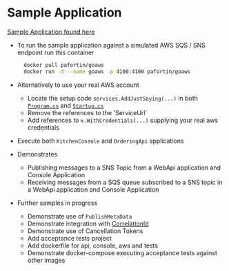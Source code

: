# Sample Application

[Sample Application found here](https://github.com/justeat/JustSaying/tree/master/samples/src)

* To run the sample application against a simulated AWS SQS / SNS endpoint run this container

  ```bash
    docker pull pafortin/goaws
    docker run -d --name goaws -p 4100:4100 pafortin/goaws
  ```

* Alternatively to use your real AWS account
  * Locate the setup code `services.AddJustSaying(...)` in both [`Program.cs`](./samples/JustSaying.Sample.Restaurant.KitchenConsole/Program.cs) and [`Startup.cs`](./samples/JustSaying.Sample.Restaurant.JustSaying.Sample.Restaurant.OrderingApi/Startup.cs)
  * Remove the references to the 'ServiceUrl\`
  * Add references to `x.WithCredentials(...)` supplying your real aws credentials
* Execute both `KitchenConsole` and `OrderingApi` applications
* Demonstrates
  * Publishing messages to a SNS Topic from a WebApi application and Console Application
  * Receiving messages from a SQS queue subscribed to a SNS topic in a WebApi application and Console Application
* Further samples in progress
  * Demonstrate use of `PublishMetaData`
  * Demonstrate integration with [CorrelationId](https://www.nuget.org/packages/CorrelationId/)
  * Demonstrate use of Cancellation Tokens
  * Add acceptance tests project
  * Add dockerfile for api, console, aws and tests
  * Demonstrate docker-compose executing acceptance tests against other images

